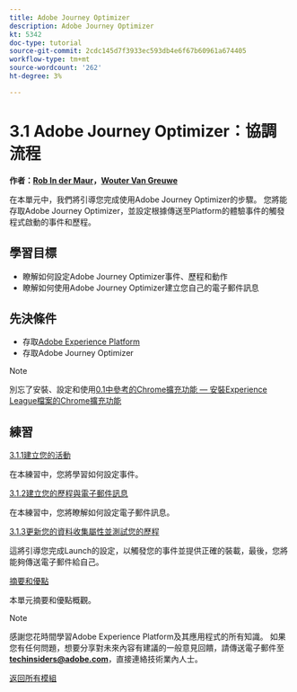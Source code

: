 ```yaml
---
title: Adobe Journey Optimizer
description: Adobe Journey Optimizer
kt: 5342
doc-type: tutorial
source-git-commit: 2cdc145d7f3933ec593db4e6f67b60961a674405
workflow-type: tm+mt
source-wordcount: '262'
ht-degree: 3%

---
```


# 3.1 Adobe Journey Optimizer：協調流程

**作者：[Rob In der Maur](https://www.linkedin.com/in/ridmaur/)，[Wouter Van Greuwe](https://www.linkedin.com/in/woutervangeluwe/)**

在本單元中，我們將引導您完成使用Adobe Journey Optimizer的步驟。 您將能存取Adobe Journey Optimizer，並設定根據傳送至Platform的體驗事件的觸發程式啟動的事件和歷程。

## 學習目標

- 瞭解如何設定Adobe Journey Optimizer事件、歷程和動作
- 瞭解如何使用Adobe Journey Optimizer建立您自己的電子郵件訊息

## 先決條件

- 存取[Adobe Experience Platform](https://experience.adobe.com/platform)
- 存取Adobe Journey Optimizer

>[!NOTE]
>
>別忘了安裝、設定和使用[0.1中參考的Chrome擴充功能 — 安裝Experience League檔案的Chrome擴充功能](../../gettingstarted/gettingstarted/ex1.md)

## 練習

[3.1.1建立您的活動](./ex1.md)

在本練習中，您將學習如何設定事件。

[3.1.2建立您的歷程與電子郵件訊息](./ex2.md)

在本練習中，您將瞭解如何設定電子郵件訊息。

[3.1.3更新您的資料收集屬性並測試您的歷程](./ex3.md)

這將引導您完成Launch的設定，以觸發您的事件並提供正確的裝載，最後，您將能夠傳送電子郵件給自己。

[摘要和優點](./summary.md)

本單元摘要和優點概觀。

>[!NOTE]
>
>感謝您花時間學習Adobe Experience Platform及其應用程式的所有知識。 如果您有任何問題，想要分享對未來內容有建議的一般意見回饋，請傳送電子郵件至&#x200B;**techinsiders@adobe.com**，直接連絡技術業內人士。

[返回所有模組](../../../overview.md)
